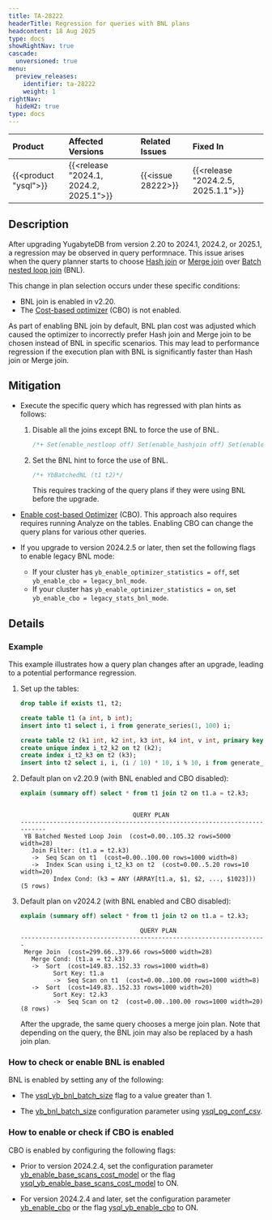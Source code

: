 ```yaml
---
title: TA-28222
headerTitle: Regression for queries with BNL plans
headcontent: 18 Aug 2025
type: docs
showRightNav: true
cascade:
  unversioned: true
menu:
  preview_releases:
    identifier: ta-28222
    weight: 1
rightNav:
  hideH2: true
type: docs
---
```


|          Product           |  Affected Versions  |  Related Issues   | Fixed In |
| :------------------------- | :------------------ | :---------------- | :------- |
| {{<product "ysql">}}       | {{<release "2024.1, 2024.2, 2025.1">}} | {{<issue 28222>}} | {{<release "2024.2.5, 2025.1.1">}} |

## Description

After upgrading YugabyteDB from version 2.20 to 2024.1, 2024.2, or 2025.1, a regression may be observed in query performnace. This issue arises when the query planner starts to choose [Hash join](/preview/architecture/query-layer/join-strategies/#hash-join) or [Merge join](preview/architecture/query-layer/join-strategies/#merge-join) over [Batch nested loop join](/preview/architecture/query-layer/join-strategies/#batched-nested-loop-join-bnl) (BNL).

This change in plan selection occurs under these specific conditions:

- BNL join is enabled in v2.20.
- The [Cost-based optimizer](/preview/architecture/query-layer/planner-optimizer/#cost-based-optimizer-ysql) (CBO) is not enabled.

As part of enabling BNL join by default, BNL plan cost was adjusted which caused the optimizer to incorrectly prefer Hash join and Merge join to be chosen instead of BNL in specific scenarios. This may lead to performance regression if the execution plan with BNL is significantly faster than Hash join or Merge join.

## Mitigation

- Execute the specific query which has regressed with plan hints as follows:

    1. Disable all the joins except BNL to force the use of BNL.

        ```sql
        /*+ Set(enable_nestloop off) Set(enable_hashjoin off) Set(enable_mergejoin off) */
        ```

    1. Set the BNL hint to force the use of BNL.

        ```sql
        /*+ YbBatchedNL (t1 t2)*/
        ```

        This requires tracking of the query plans if they were using BNL before the upgrade.

- [Enable cost-based Optimizer](/preview/best-practices-operations/ysql-yb-enable-cbo/) (CBO). This approach also requires requires running Analyze on the tables. Enabling CBO can change the query plans for various other queries.

- If you upgrade to version 2024.2.5 or later, then set the following flags to enable legacy BNL mode:

  - If your cluster has `yb_enable_optimizer_statistics = off`, set `yb_enable_cbo = legacy_bnl_mode`.
  - If your cluster has `yb_enable_optimizer_statistics = on`, set `yb_enable_cbo = legacy_stats_bnl_mode`.

## Details

### Example

This example illustrates how a query plan changes after an upgrade, leading to a potential performance regression.

1. Set up the tables:

    ```sql
    drop table if exists t1, t2;

    create table t1 (a int, b int);
    insert into t1 select i, i from generate_series(1, 100) i;

    create table t2 (k1 int, k2 int, k3 int, k4 int, v int, primary key (k1 asc));
    create unique index i_t2_k2 on t2 (k2);
    create index i_t2_k3 on t2 (k3);
    insert into t2 select i, i, (i / 10) * 10, i % 10, i from generate_series(1, 1000000) i;
    ```

1. Default plan on v2.20.9 (with BNL enabled and CBO disabled):

    ```sql
    explain (summary off) select * from t1 join t2 on t1.a = t2.k3;
    ```

    ```output

                                   QUERY PLAN
    --------------------------------------------------------------------------
     YB Batched Nested Loop Join  (cost=0.00..105.32 rows=5000 width=28)
       Join Filter: (t1.a = t2.k3)
       ->  Seq Scan on t1  (cost=0.00..100.00 rows=1000 width=8)
       ->  Index Scan using i_t2_k3 on t2  (cost=0.00..5.20 rows=10 width=20)
             Index Cond: (k3 = ANY (ARRAY[t1.a, $1, $2, ..., $1023]))
    (5 rows)
    ```

1. Default plan on v2024.2 (with BNL enabled and CBO disabled):

    ```sql
    explain (summary off) select * from t1 join t2 on t1.a = t2.k3;
    ```

    ```output
                                     QUERY PLAN
    --------------------------------------------------------------------
     Merge Join  (cost=299.66..379.66 rows=5000 width=28)
       Merge Cond: (t1.a = t2.k3)
       ->  Sort  (cost=149.83..152.33 rows=1000 width=8)
             Sort Key: t1.a
             ->  Seq Scan on t1  (cost=0.00..100.00 rows=1000 width=8)
       ->  Sort  (cost=149.83..152.33 rows=1000 width=20)
             Sort Key: t2.k3
             ->  Seq Scan on t2  (cost=0.00..100.00 rows=1000 width=20)
    (8 rows)
    ```

    After the upgrade, the same query chooses a merge join plan. Note that depending on the query, the BNL join may also be replaced by a hash join plan.

### How to check or enable BNL is enabled

BNL is enabled by setting any of the following:

- The [ysql_yb_bnl_batch_size](../../../reference/configuration/all-flags-yb-tserver/#ysql-yb-bnl-batch-size) flag to a value greater than 1.

- The [yb_bnl_batch_size](../../../reference/configuration/yb-tserver/#yb-bnl-batch-size) configuration parameter using [ysql_pg_conf_csv](../../../reference/configuration/all-flags-yb-tserver/#ysql-pg-conf-csv).

### How to enable or check if CBO is enabled

CBO is enabled by configuring the following flags:

- Prior to version 2024.2.4, set the configuration parameter [yb_enable_base_scans_cost_model](../../../reference/configuration/yb-tserver/#yb-enable-base-scans-cost-model) or the flag [ysql_yb_enable_base_scans_cost_model](../../../reference/configuration/all-flags-yb-tserver/#ysql-yb-enable-base-scans-cost-model) to ON.

- For version 2024.2.4 and later, set the configuration parameter [yb_enable_cbo](../../../reference/configuration/yb-tserver/#yb-enable-cbo) or the flag [ysql_yb_enable_cbo](../../../reference/configuration/yb-tserver/#ysql-yb-enable-cbo) to ON.
